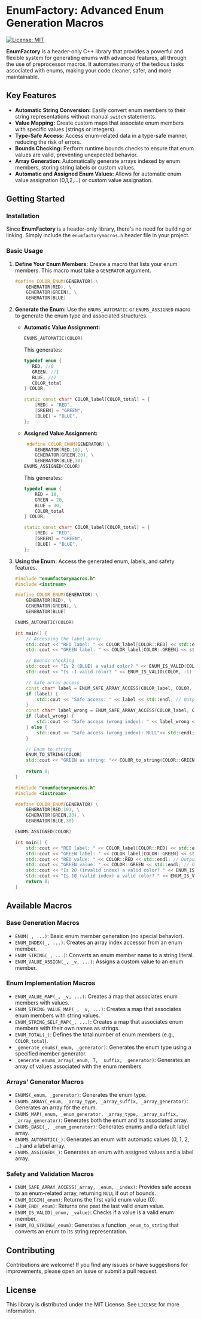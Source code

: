 # EnumFactory: Advanced Enum Generation Macros

[![License: MIT](https://img.shields.io/badge/License-MIT-yellow.svg)](https://opensource.org/licenses/MIT)

**EnumFactory** is a header-only C++ library that provides a powerful and flexible system for generating enums with advanced features, all through the use of preprocessor macros. It automates many of the tedious tasks associated with enums, making your code cleaner, safer, and more maintainable.

## Key Features

*   **Automatic String Conversion:** Easily convert enum members to their string representations without manual `switch` statements.
*   **Value Mapping:** Create custom maps that associate enum members with specific values (strings or integers).
*   **Type-Safe Access:** Access enum-related data in a type-safe manner, reducing the risk of errors.
*   **Bounds Checking:** Perform runtime bounds checks to ensure that enum values are valid, preventing unexpected behavior.
*   **Array Generation:** Automatically generate arrays indexed by enum members, storing string labels or custom values.
*   **Automatic and Assigned Enum Values:** Allows for automatic enum value assignation (0,1,2,...) or custom value assignation.

## Getting Started

### Installation

Since **EnumFactory** is a header-only library, there's no need for building or linking. Simply include the `enumfactorymacros.h` header file in your project.

### Basic Usage

1.  **Define Your Enum Members:** Create a macro that lists your enum members. This macro must take a `GENERATOR` argument.

    ```cpp
    #define COLOR_ENUM(GENERATOR) \
        GENERATOR(RED), \
        GENERATOR(GREEN), \
        GENERATOR(BLUE)
    ```

2.  **Generate the Enum:** Use the `ENUMS_AUTOMATIC` or `ENUMS_ASSIGNED` macro to generate the enum type and associated structures.

    *   **Automatic Value Assignment:**

        ```cpp
        ENUMS_AUTOMATIC(COLOR)
        ```
        This generates:
        ```cpp
        typedef enum {
           RED, //0
           GREEN, //1
           BLUE, //2
           COLOR_total
        } COLOR;
        
        static const char* COLOR_label[COLOR_total] = {
            [RED] = "RED",
            [GREEN] = "GREEN",
            [BLUE] = "BLUE",
        };
        ```

    * **Assigned Value Assignment:**

        ```cpp
         #define COLOR_ENUM(GENERATOR) \
            GENERATOR(RED,10), \
            GENERATOR(GREEN,20), \
            GENERATOR(BLUE,30)
        ENUMS_ASSIGNED(COLOR)
        ```

        This generates:
        ```cpp
        typedef enum {
            RED = 10,
            GREEN = 20,
            BLUE = 30,
            COLOR_total
        } COLOR;
        
        static const char* COLOR_label[COLOR_total] = {
            [RED] = "RED",
            [GREEN] = "GREEN",
            [BLUE] = "BLUE",
        };
        ```

3.  **Using the Enum:** Access the generated enum, labels, and safety features.

    ```cpp
    #include "enumfactorymacros.h"
    #include <iostream>

    #define COLOR_ENUM(GENERATOR) \
        GENERATOR(RED), \
        GENERATOR(GREEN), \
        GENERATOR(BLUE)

    ENUMS_AUTOMATIC(COLOR)

    int main() {
        // Accessing the label array
        std::cout << "RED label: " << COLOR_label[COLOR::RED] << std::endl; // Output: RED label: RED
        std::cout << "GREEN label: " << COLOR_label[COLOR::GREEN] << std::endl; // Output: GREEN label: GREEN

        // Bounds checking
        std::cout << "Is 2 (BLUE) a valid color? " << ENUM_IS_VALID(COLOR, 2) << std::endl; // Output: Is 2 (BLUE) a valid color? 1
        std::cout << "Is -1 valid color? " << ENUM_IS_VALID(COLOR, -1) << std::endl; // Output: Is -1 a valid color? 0

        // Safe array access
        const char* label = ENUM_SAFE_ARRAY_ACCESS(COLOR_label, COLOR, COLOR::RED);
        if (label) {
            std::cout << "Safe access: " << label << std::endl; // Output: Safe access: RED
        }
        const char* label_wrong = ENUM_SAFE_ARRAY_ACCESS(COLOR_label, COLOR, 99);
        if (label_wrong) {
            std::cout << "Safe access (wrong index): " << label_wrong << std::endl;
        } else {
            std::cout << "Safe access (wrong index): NULL"<< std::endl; // Output: Safe access (wrong index): NULL
        }

        // Enum to string
        ENUM_TO_STRING(COLOR)
        std::cout << "GREEN as string: "<< COLOR_to_string(COLOR::GREEN) << std::endl; // Output: GREEN as string: GREEN
        
        return 0;
    }
    ```

    ```cpp
    #include "enumfactorymacros.h"
    #include <iostream>

    #define COLOR_ENUM(GENERATOR) \
        GENERATOR(RED,10), \
        GENERATOR(GREEN,20), \
        GENERATOR(BLUE,30)

    ENUMS_ASSIGNED(COLOR)

    int main() {
        std::cout << "RED label: " << COLOR_label[COLOR::RED] << std::endl; // Output: RED label: RED
        std::cout << "GREEN label: " << COLOR_label[COLOR::GREEN] << std::endl; // Output: GREEN label: GREEN
        std::cout << "RED value: " << COLOR::RED << std::endl; // Output: RED value: 10
        std::cout << "GREEN value: " << COLOR::GREEN << std::endl; // Output: GREEN value: 20
        std::cout << "Is 20 (invalid index) a valid color? " << ENUM_IS_VALID(COLOR, 20) << std::endl; // Output: Is 20 (invalid index) a valid color? 0
        std::cout << "Is 10 (valid index) a valid color? " << ENUM_IS_VALID(COLOR, 10) << std::endl; // Output: Is 10 (valid index) a valid color? 0
        return 0;
    }
    ```

## Available Macros

### Base Generation Macros

*   `ENUM(_, ...)`: Basic enum member generation (no special behavior).
*   `ENUM_INDEX(_, ...)`: Creates an array index accessor from an enum member.
*   `ENUM_STRING(_, ...)`: Converts an enum member name to a string literal.
*   `ENUM_VALUE_ASSIGN(_, _v, ...)`: Assigns a custom value to an enum member.

### Enum Implementation Macros

*   `ENUM_VALUE_MAP(_, _v, ...)`: Creates a map that associates enum members with values.
*   `ENUM_STRING_VALUE_MAP(_, _v, ...)`: Creates a map that associates enum members with string values.
*   `ENUM_STRING_SELF_MAP(_, ...)`: Creates a map that associates enum members with their own names as strings.
*   `ENUM_TOTAL(_)`: Defines the total number of enum members (e.g., `COLOR_total`).
*   `_generate_enums(_enum, _generator)`: Generates the enum type using a specified member generator.
*   `_generate_enums_array(_enum, T, _suffix, _generator)`: Generates an array of values associated with the enum members.

### Arrays' Generator Macros

*   `ENUMS(_enum, _generator)`: Generates the enum type.
*   `ENUMS_ARRAY(_enum, _array_type, _array_suffix, _array_generator)`: Generates an array for the enum.
*   `ENUMS_MAP(_enum, _enum_generator, _array_type, _array_suffix, _array_generator)`: Generates both the enum and its associated array.
*   `ENUMS_BASE(_, _enum_generator)`:  Generates enums and a default label array.
*   `ENUMS_AUTOMATIC(_)`: Generates an enum with automatic values (0, 1, 2, ...) and a label array.
*   `ENUMS_ASSIGNED(_)`: Generates an enum with assigned values and a label array.

### Safety and Validation Macros

*   `ENUM_SAFE_ARRAY_ACCESS(_array, _enum, _index)`: Provides safe access to an enum-related array, returning `NULL` if out of bounds.
*   `ENUM_BEGIN(_enum)`: Returns the first valid enum value (0).
*   `ENUM_END(_enum)`: Returns one past the last valid enum value.
*   `ENUM_IS_VALID(_enum, _value)`: Checks if a value is a valid enum member.
*   `ENUM_TO_STRING(_enum)`: Generates a function `_enum_to_string` that converts an enum to its string representation.

## Contributing

Contributions are welcome! If you find any issues or have suggestions for improvements, please open an issue or submit a pull request.

## License

This library is distributed under the MIT License. See `LICENSE` for more information.
